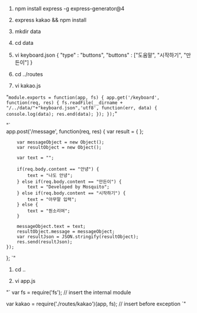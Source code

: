 ﻿1. npm install express -g express-generator@4

1. express kakao && npm install

1. mkdir data

1. cd data

1. vi keyboard.json
{
	"type" : "buttons",
	"buttons" : ["도움말", "시작하기", "만든이"]
}

1. cd ../routes

1. vi kakao.js

"`
module.exports = function(app, fs) {
	app.get('/keyboard', function(req, res) {
		fs.readFile(__dirname + "/../data/"+"keyboard.json",'utf8', function(err, data) {
			console.log(data);
			res.end(data);
		});
	});
`"

"`	
	app.post('/message', function(req, res) {
		var result = { };
		
		var messageObject = new Object();
		var resultObject = new Object();
		
		var text = "";
		
		if(req.body.content == "안녕") {
			text = "나도 안녕";
		} else if(req.body.content == "만든이") {
			text = "Developed by Mosquito";
		} else if(req.body.content == "시작하기") {
			text = "아무말 입력";
		} else {
			text = "뭔소리여";
		}
		
		messageObject.text = text;
		resultObject.message = messageObject;
		var resultJson = JSON.stringify(resultObject);
		res.send(resultJson);
	});
};
`"

1. cd ..

1. vi app.js

"`
var fs = require('fs'); // insert the internal module

var kakao = require('./routes/kakao')(app, fs); // insert before exception
`"